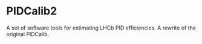 # PIDCalib2

A set of software tools for estimating LHCb PID efficiencies. A rewrite of the original PIDCalib.
